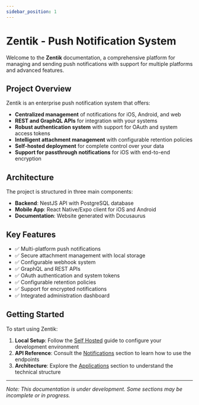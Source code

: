 ```yaml
---
sidebar_position: 1
---
```


# Zentik - Push Notification System

Welcome to the **Zentik** documentation, a comprehensive platform for managing and sending push notifications with support for multiple platforms and advanced features.

## Project Overview

Zentik is an enterprise push notification system that offers:

- **Centralized management** of notifications for iOS, Android, and web
- **REST and GraphQL APIs** for integration with your systems
- **Robust authentication system** with support for OAuth and system access tokens
- **Intelligent attachment management** with configurable retention policies
- **Self-hosted deployment** for complete control over your data
- **Support for passthrough notifications** for iOS with end-to-end encryption

## Architecture

The project is structured in three main components:

- **Backend**: NestJS API with PostgreSQL database
- **Mobile App**: React Native/Expo client for iOS and Android
- **Documentation**: Website generated with Docusaurus

## Key Features

- ✅ Multi-platform push notifications
- ✅ Secure attachment management with local storage
- ✅ Configurable webhook system
- ✅ GraphQL and REST APIs
- ✅ OAuth authentication and system tokens
- ✅ Configurable retention policies
- ✅ Support for encrypted notifications
- ✅ Integrated administration dashboard

## Getting Started

To start using Zentik:

1. **Local Setup**: Follow the [Self Hosted](./self-hosted) guide to configure your development environment
2. **API Reference**: Consult the [Notifications](./notifications) section to learn how to use the endpoints
3. **Architecture**: Explore the [Applications](./applications) section to understand the technical structure

---

*Note: This documentation is under development. Some sections may be incomplete or in progress.*
